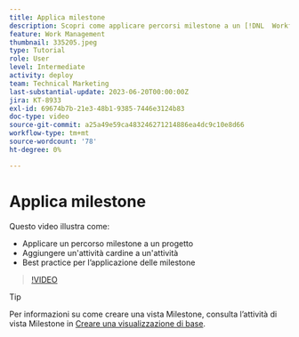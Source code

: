 ```yaml
---
title: Applica milestone
description: Scopri come applicare percorsi milestone a un [!DNL  Workfront] progettare e associare le attività chiave come fasi cardine all’interno del progetto.
feature: Work Management
thumbnail: 335205.jpeg
type: Tutorial
role: User
level: Intermediate
activity: deploy
team: Technical Marketing
last-substantial-update: 2023-06-20T00:00:00Z
jira: KT-8933
exl-id: 69674b7b-21e3-48b1-9385-7446e3124b83
doc-type: video
source-git-commit: a25a49e59ca483246271214886ea4dc9c10e8d66
workflow-type: tm+mt
source-wordcount: '78'
ht-degree: 0%

---
```


# Applica milestone

Questo video illustra come:

* Applicare un percorso milestone a un progetto
* Aggiungere un&#39;attività cardine a un&#39;attività
* Best practice per l’applicazione delle milestone

>[!VIDEO](https://video.tv.adobe.com/v/335205/?quality=12&learn=on)

>[!TIP]
>
>Per informazioni su come creare una vista Milestone, consulta l’attività di vista Milestone in [Creare una visualizzazione di base](https://experienceleague.adobe.com/docs/workfront-learn/tutorials-workfront/reporting/basic-reporting/create-a-basic-view.html?lang=en).


